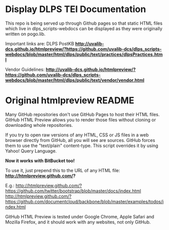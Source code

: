 # Display DLPS TEI Documentation

This repo is being served up through Github pages so that static HTML files which live in dlps_scripts-webdocs can be displayed as they were originally written on pogo.lib.

Important links are:
DLPS PostKB
**http://uvalib-dcs.github.io/htmlpreview/?https://github.com/uvalib-dcs/dlps_scripts-webdocs/blob/master/html/dlps/public/text/practices/dlpsPractices.html**

Vendor Guidelines:
**http://uvalib-dcs.github.io/htmlpreview/?https://github.com/uvalib-dcs/dlps_scripts-webdocs/blob/master/html/dlps/public/text/vendor/vendor.html**

# Original htmlpreview README
Many GitHub repositories don't use GitHub Pages to host their HTML files. GitHub HTML Preview allows you to render those files without cloning or downloading whole repositories.

If you try to open raw versions of any HTML, CSS or JS files in a web browser directly from GitHub, all you will see are sources. GitHub forces them to use the "text/plain" content-type. This script overrides it by using Yahoo! Query Language.

**Now it works with BitBucket too!**

To use it, just prepend this to the URL of any HTML file: **http://htmlpreview.github.com/?**

E.g.:
http://htmlpreview.github.com/?https://github.com/twitter/bootstrap/blob/master/docs/index.html
http://htmlpreview.github.com/?https://github.com/documentcloud/backbone/blob/master/examples/todos/index.html

GitHub HTML Preview is tested under Google Chrome, Apple Safari and Mozilla Firefox, and it should work with any websites, not only GitHub.
